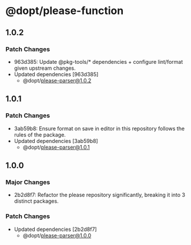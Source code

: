 # @dopt/please-function

## 1.0.2

### Patch Changes

- 963d385: Update @pkg-tools/\* dependencies + configure lint/format given upstream changes.
- Updated dependencies [963d385]
  - @dopt/please-parser@1.0.2

## 1.0.1

### Patch Changes

- 3ab59b8: Ensure format on save in editor in this repository follows the rules of the package.
- Updated dependencies [3ab59b8]
  - @dopt/please-parser@1.0.1

## 1.0.0

### Major Changes

- 2b2d8f7: Refactor the please repository significantly, breaking it into 3 distinct packages.

### Patch Changes

- Updated dependencies [2b2d8f7]
  - @dopt/please-parser@1.0.0
